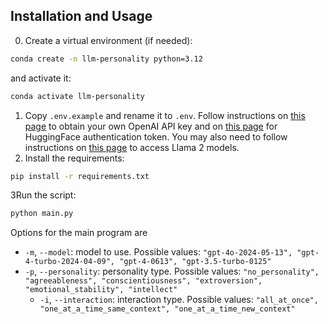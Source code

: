 ## Installation and Usage

0. Create a virtual environment (if needed):

```bash
conda create -n llm-personality python=3.12
```

and activate it:

```bash
conda activate llm-personality
```

1. Copy `.env.example` and rename it to `.env`. Follow instructions
   on [this page](https://platform.openai.com/docs/api-reference/authentication) to obtain your own OpenAI API key and
   on [this page](https://huggingface.co/docs/hub/security-tokens) for HuggingFace authentication token. You may also
   need to follow instructions on [this page](https://huggingface.co/meta-llama/Llama-2-7b-chat-hf) to access Llama 2
   models.
2. Install the requirements:

```bash
pip install -r requirements.txt
```

3Run the script:

```bash
python main.py
```

Options for the main program are

- `-m`, `--model`: model to use. Possible
  values: `"gpt-4o-2024-05-13", "gpt-4-turbo-2024-04-09", "gpt-4-0613", "gpt-3.5-turbo-0125"`
- `-p`, `--personality`: personality type. Possible
  values: `"no_personality", "agreeableness", "conscientiousness", "extroversion", "emotional_stability", "intellect"`
    - `-i`, `--interaction`: interaction type. Possible
      values: `"all_at_once", "one_at_a_time_same_context", "one_at_a_time_new_context"`
